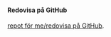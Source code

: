 #### Redovisa på GitHub

[repot för me/redovisa på GitHub](https://github.com/BTHchsv18/oophp_vt19).
